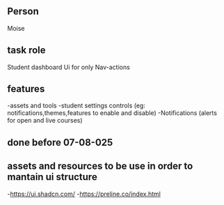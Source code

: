 ## Person
Moise 

## task role
Student dashboard Ui for only Nav-actions

## features
-assets and tools
-student settings controls (eg: notifications,themes,features to enable and disable)
-Notifications (alerts for open and live courses)

## done before 07-08-025
## assets and resources to be use in order to mantain ui structure 

-https://ui.shadcn.com/
-https://preline.co/index.html